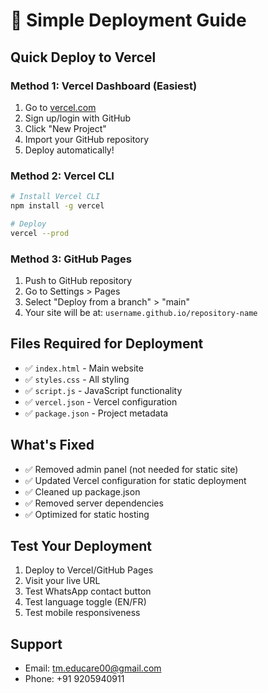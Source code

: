 # 🚀 Simple Deployment Guide

## Quick Deploy to Vercel

### Method 1: Vercel Dashboard (Easiest)
1. Go to [vercel.com](https://vercel.com)
2. Sign up/login with GitHub
3. Click "New Project"
4. Import your GitHub repository
5. Deploy automatically!

### Method 2: Vercel CLI
```bash
# Install Vercel CLI
npm install -g vercel

# Deploy
vercel --prod
```

### Method 3: GitHub Pages
1. Push to GitHub repository
2. Go to Settings > Pages
3. Select "Deploy from a branch" > "main"
4. Your site will be at: `username.github.io/repository-name`

## Files Required for Deployment
- ✅ `index.html` - Main website
- ✅ `styles.css` - All styling
- ✅ `script.js` - JavaScript functionality
- ✅ `vercel.json` - Vercel configuration
- ✅ `package.json` - Project metadata

## What's Fixed
- ✅ Removed admin panel (not needed for static site)
- ✅ Updated Vercel configuration for static deployment
- ✅ Cleaned up package.json
- ✅ Removed server dependencies
- ✅ Optimized for static hosting

## Test Your Deployment
1. Deploy to Vercel/GitHub Pages
2. Visit your live URL
3. Test WhatsApp contact button
4. Test language toggle (EN/FR)
5. Test mobile responsiveness

## Support
- Email: tm.educare00@gmail.com
- Phone: +91 9205940911
